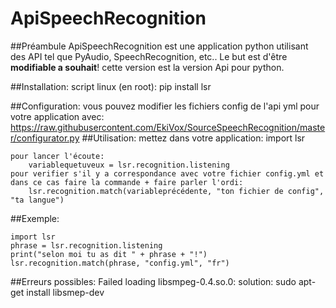 # ApiSpeechRecognition

##Préambule
ApiSpeechRecognition est une application python utilisant des API tel que PyAudio, SpeechRecognition, etc..
Le but est d'être __modifiable a souhait__! cette version est la version Api pour python.

##Installation:
    script linux (en root):
       pip install lsr

##Configuration:
    vous pouvez modifier les fichiers config de l'api yml pour votre application avec:
        https://raw.githubusercontent.com/EkiVox/SourceSpeechRecognition/master/configurator.py
##Utilisation:
    mettez dans votre application:
        import lsr

    pour lancer l'écoute:
        variablequetuveux = lsr.recognition.listening
    pour verifier s'il y a correspondance avec votre fichier config.yml et dans ce cas faire la commande + faire parler l'ordi:
        lsr.recognition.match(variableprécédente, "ton fichier de config", "ta langue")

##Exemple:

    import lsr
    phrase = lsr.recognition.listening
    print("selon moi tu as dit " + phrase + "!")
    lsr.recognition.match(phrase, "config.yml", "fr")

##Erreurs possibles:
    Failed loading libsmpeg-0.4.so.0:
        solution: sudo apt-get install libsmep-dev
